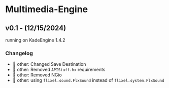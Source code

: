 # Multimedia-Engine
## v0.1 - (12/15/2024)
running on KadeEngine 1.4.2
### Changelog
- 🔵 other: Changed Save Destination
- 🔵 other: Removed `APIStuff.hx` requirements
- 🔵 other: Removed NGio
- 🔵 other: using `flixel.sound.FlxSound` instead of `flixel.system.FlxSound`